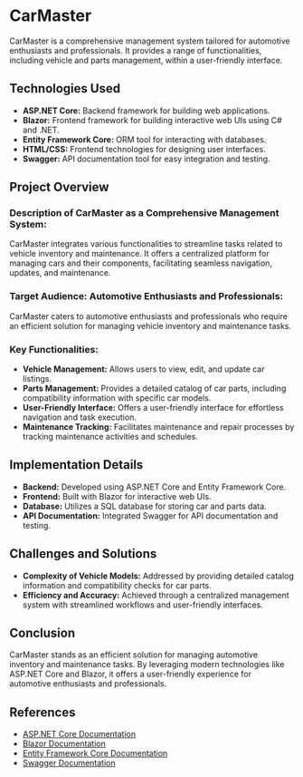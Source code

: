 # CarMaster

CarMaster is a comprehensive management system tailored for automotive enthusiasts and professionals. It provides a range of functionalities, including vehicle and parts management, within a user-friendly interface.

## Technologies Used

- **ASP.NET Core:** Backend framework for building web applications.
- **Blazor:** Frontend framework for building interactive web UIs using C# and .NET.
- **Entity Framework Core:** ORM tool for interacting with databases.
- **HTML/CSS:** Frontend technologies for designing user interfaces.
- **Swagger:** API documentation tool for easy integration and testing.

## Project Overview

### Description of CarMaster as a Comprehensive Management System:

CarMaster integrates various functionalities to streamline tasks related to vehicle inventory and maintenance. It offers a centralized platform for managing cars and their components, facilitating seamless navigation, updates, and maintenance.

### Target Audience: Automotive Enthusiasts and Professionals:

CarMaster caters to automotive enthusiasts and professionals who require an efficient solution for managing vehicle inventory and maintenance tasks.

### Key Functionalities:

- **Vehicle Management:** Allows users to view, edit, and update car listings.
- **Parts Management:** Provides a detailed catalog of car parts, including compatibility information with specific car models.
- **User-Friendly Interface:** Offers a user-friendly interface for effortless navigation and task execution.
- **Maintenance Tracking:** Facilitates maintenance and repair processes by tracking maintenance activities and schedules.

## Implementation Details

- **Backend:** Developed using ASP.NET Core and Entity Framework Core.
- **Frontend:** Built with Blazor for interactive web UIs.
- **Database:** Utilizes a SQL database for storing car and parts data.
- **API Documentation:** Integrated Swagger for API documentation and testing.

## Challenges and Solutions

- **Complexity of Vehicle Models:** Addressed by providing detailed catalog information and compatibility checks for car parts.
- **Efficiency and Accuracy:** Achieved through a centralized management system with streamlined workflows and user-friendly interfaces.

## Conclusion

CarMaster stands as an efficient solution for managing automotive inventory and maintenance tasks. By leveraging modern technologies like ASP.NET Core and Blazor, it offers a user-friendly experience for automotive enthusiasts and professionals.

## References

- [ASP.NET Core Documentation](https://docs.microsoft.com/en-us/aspnet/core)
- [Blazor Documentation](https://docs.microsoft.com/en-us/aspnet/core/blazor)
- [Entity Framework Core Documentation](https://docs.microsoft.com/en-us/ef/core)
- [Swagger Documentation](https://swagger.io/docs/)
